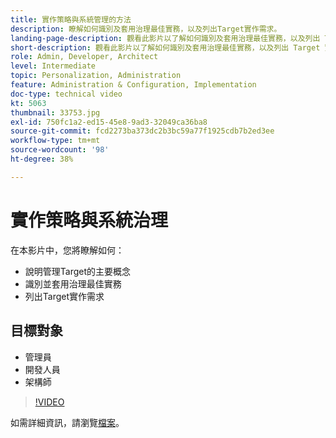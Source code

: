 ```yaml
---
title: 實作策略與系統管理的方法
description: 瞭解如何識別及套用治理最佳實務，以及列出Target實作需求。
landing-page-description: 觀看此影片以了解如何識別及套用治理最佳實務，以及列出 Target 實作需求。
short-description: 觀看此影片以了解如何識別及套用治理最佳實務，以及列出 Target 實作需求。
role: Admin, Developer, Architect
level: Intermediate
topic: Personalization, Administration
feature: Administration & Configuration, Implementation
doc-type: technical video
kt: 5063
thumbnail: 33753.jpg
exl-id: 750fc1a2-ed15-45e8-9ad3-32049ca36ba8
source-git-commit: fcd2273ba373dc2b3bc59a77f1925cdb7b2ed3ee
workflow-type: tm+mt
source-wordcount: '98'
ht-degree: 38%

---
```


# 實作策略與系統治理

在本影片中，您將瞭解如何：

* 說明管理Target的主要概念
* 識別並套用治理最佳實務
* 列出Target實作需求

## 目標對象

* 管理員
* 開發人員
* 架構師

>[!VIDEO](https://video.tv.adobe.com/v/33753/?quality=12)

如需詳細資訊，請瀏覽[檔案](https://experienceleague.adobe.com/docs/target/using/administer/administrating-target.html?lang=en)。
